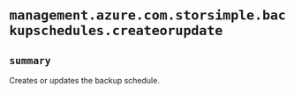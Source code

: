 # `management.azure.com.storsimple.backupschedules.createorupdate`

## `summary`
Creates or updates the backup schedule.


